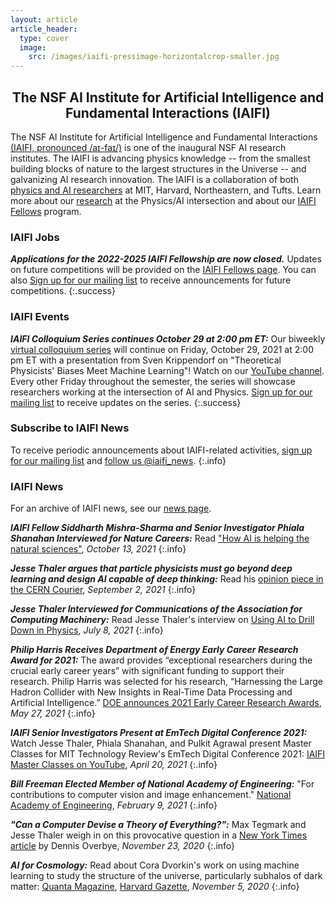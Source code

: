 ```yaml
---
layout: article
article_header:
  type: cover
  image:
    src: /images/iaifi-pressimage-horizontalcrop-smaller.jpg
---
```


<center>
<div style="max-width: 650px;">
<h2>The NSF AI Institute for Artificial Intelligence and Fundamental Interactions (IAIFI)</h2>
</div>
</center>

The NSF AI Institute for Artificial Intelligence and Fundamental Interactions [(IAIFI, pronounced /aɪ-faɪ/)](/about.html) is one of the inaugural NSF AI research institutes. The IAIFI is advancing physics knowledge -- from the smallest building blocks of nature to the largest structures in the Universe -- and galvanizing AI research innovation. The IAIFI is a collaboration of both [physics and AI researchers](/people.html) at MIT, Harvard, Northeastern, and Tufts.  Learn more about our [research](/research.html) at the Physics/AI intersection and about our [IAIFI Fellows](/fellows.html) program.

### IAIFI Jobs

***Applications for the 2022-2025 IAIFI Fellowship are now closed.*** Updates on future competitions will be provided on the [IAIFI Fellows page](https://iaifi.org/fellows). You can also [Sign up for our mailing list](http://mailman.mit.edu/mailman/listinfo/iaifi-news) to receive announcements for future competitions.
{:.success}

### IAIFI Events

***IAIFI Colloquium Series continues October 29 at 2:00 pm ET:***  Our biweekly [virtual colloquium series](events.html) will continue on Friday, October 29, 2021 at 2:00 pm ET with a presentation from Sven Krippendorf on "Theoretical Physicists' Biases Meet Machine Learning"! Watch on our [YouTube channel](https://www.youtube.com/channel/UCueoFcGm_15kSB-wDd4CBZA).
Every other Friday throughout the semester, the series will showcase researchers working at the intersection of AI and Physics. [Sign up for our mailing list](http://mailman.mit.edu/mailman/listinfo/iaifi-news) to receive updates on the series.
{:.success}

### Subscribe to IAIFI News

To receive periodic announcements about IAIFI-related activities, [sign up for our mailing list](http://mailman.mit.edu/mailman/listinfo/iaifi-news) and [follow us @iaifi_news](http://www.twitter.com/iaifi_news).
{:.info}

### IAIFI News

For an archive of IAIFI news, see our [news page](/iaifi-news.html).

***IAIFI Fellow Siddharth Mishra-Sharma and Senior Investigator Phiala Shanahan Interviewed for Nature Careers:*** Read ["How AI is helping the natural sciences"](https://www.nature.com/articles/d41586-021-02762-6), *October 13, 2021*
{:.info}

***Jesse Thaler argues that particle physicists must go beyond deep learning and design AI capable of deep thinking:*** Read his [opinion piece in the CERN Courier](https://cerncourier.com/a/designing-an-ai-physicist/), *September 2, 2021*
{:.info}

***Jesse Thaler Interviewed for Communications of the Association for Computing Machinery:*** Read Jesse Thaler's interview on [Using AI to Drill Down in Physics](https://cacm.acm.org/news/253847-using-ai-to-drill-down-in-physics/fulltext), *July 8, 2021*
{:.info}

***Philip Harris Receives Department of Energy Early Career Research Award for 2021:*** The award provides “exceptional researchers during the crucial early career years” with significant funding to support their research. Philip Harris was selected for his research, “Harnessing the Large Hadron Collider with New Insights in Real-Time Data Processing and Artificial Intelligence.” [DOE announces 2021 Early Career Research Awards](https://science.osti.gov/early-career), *May 27, 2021*
{:.info}

***IAIFI Senior Investigators Present at EmTech Digital Conference 2021:*** Watch Jesse Thaler, Phiala Shanahan, and Pulkit Agrawal present Master Classes for MIT Technology Review's EmTech Digital Conference 2021: [IAIFI Master Classes on YouTube](https://youtube.com/playlist?list=PLBY0ED2StbGZV9_8FDiBRdWCr1AZeW9FN), *April 20, 2021*
{:.info}

***Bill Freeman Elected Member of National Academy of Engineering:***  "For contributions to computer vision and image enhancement."  [National Academy of Engineering](https://www.nae.edu/248499/National-Academy-of-Engineering-Elects-106-Members-and-23-International-Members), *February 9, 2021*
{:.info}

***"Can a Computer Devise a Theory of Everything?":***   Max Tegmark and Jesse Thaler weigh in on this provocative question in a [New York Times article](https://www.nytimes.com/2020/11/23/science/artificial-intelligence-ai-physics-theory.html) by Dennis Overbye, *November 23, 2020*
{:.info}

***AI for Cosmology:***  Read about Cora Dvorkin's work on using machine learning to study the structure of the universe, particularly subhalos of dark matter:  [Quanta Magazine](https://www.quantamagazine.org/harvard-cosmologist-cora-dvorkin-dreams-in-dark-matter-20201105/), [Harvard Gazette](https://news.harvard.edu/gazette/story/2020/11/harvard-physicist-works-to-understand-dark-matter/), *November 5, 2020*
{:.info}


<!---
***More IAIFI News:*** For an archive of IAIFI news, see our [news page](/iaifi-news.html).
--->
